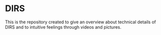 # DIRS
This is the repository created to give an overview about technical details of DIRS and to intuitive feelings through videos and pictures.

